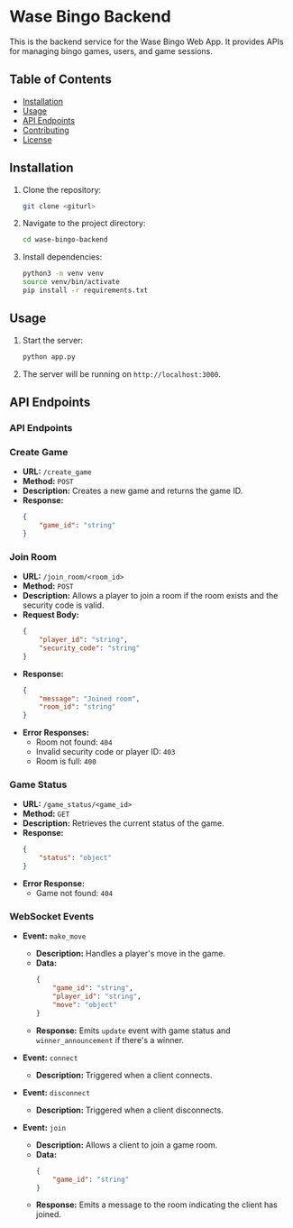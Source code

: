 # Wase Bingo Backend

This is the backend service for the Wase Bingo Web App. It provides APIs for managing bingo games, users, and game sessions.

## Table of Contents
- [Installation](#installation)
- [Usage](#usage)
- [API Endpoints](#api-endpoints)
- [Contributing](#contributing)
- [License](#license)

## Installation

1. Clone the repository:
    ```sh
    git clone <giturl>
    ```
2. Navigate to the project directory:
    ```sh
    cd wase-bingo-backend
    ```
3. Install dependencies:
    ```sh
    python3 -m venv venv
    source venv/bin/activate
    pip install -r requirements.txt
    ```

## Usage

1. Start the server:
    ```sh
    python app.py
    ```
2. The server will be running on `http://localhost:3000`.

## API Endpoints

### API Endpoints

### Create Game
- **URL:** `/create_game`
- **Method:** `POST`
- **Description:** Creates a new game and returns the game ID.
- **Response:**
    ```json
    {
        "game_id": "string"
    }
    ```

### Join Room
- **URL:** `/join_room/<room_id>`
- **Method:** `POST`
- **Description:** Allows a player to join a room if the room exists and the security code is valid.
- **Request Body:**
    ```json
    {
        "player_id": "string",
        "security_code": "string"
    }
    ```
- **Response:**
    ```json
    {
        "message": "Joined room",
        "room_id": "string"
    }
    ```
- **Error Responses:**
    - Room not found: `404`
    - Invalid security code or player ID: `403`
    - Room is full: `400`

### Game Status
- **URL:** `/game_status/<game_id>`
- **Method:** `GET`
- **Description:** Retrieves the current status of the game.
- **Response:**
    ```json
    {
        "status": "object"
    }
    ```
- **Error Response:**
    - Game not found: `404`

### WebSocket Events

- **Event:** `make_move`
    - **Description:** Handles a player's move in the game.
    - **Data:**
        ```json
        {
            "game_id": "string",
            "player_id": "string",
            "move": "object"
        }
        ```
    - **Response:** Emits `update` event with game status and `winner_announcement` if there's a winner.

- **Event:** `connect`
    - **Description:** Triggered when a client connects.

- **Event:** `disconnect`
    - **Description:** Triggered when a client disconnects.

- **Event:** `join`
    - **Description:** Allows a client to join a game room.
    - **Data:**
        ```json
        {
            "game_id": "string"
        }
        ```
    - **Response:** Emits a message to the room indicating the client has joined.
















































































